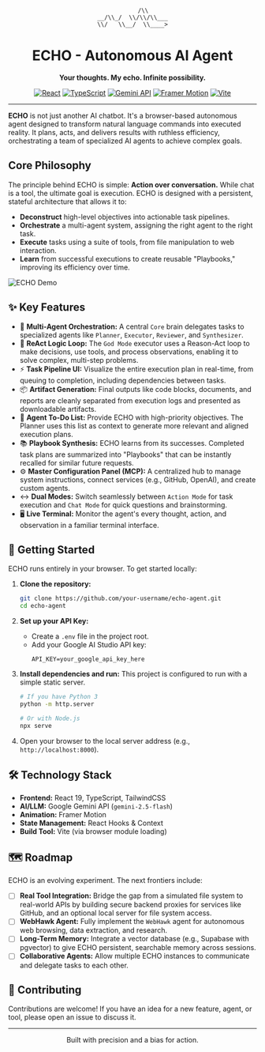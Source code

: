 
<div align="center">

```
      /\\
__/\\_/  \\/\\/\\___
\\/   \\__/  \\____>
```

# ECHO - Autonomous AI Agent

**Your thoughts. My echo. Infinite possibility.**

</div>

<div align="center">

[![React](https://img.shields.io/badge/React-19-blue?style=for-the-badge&logo=react)](https://react.dev/)
[![TypeScript](https://img.shields.io/badge/TypeScript-5-blue?style=for-the-badge&logo=typescript)](https://www.typescriptlang.org/)
[![Gemini API](https://img.shields.io/badge/Gemini_API-Google-4285F4?style=for-the-badge&logo=google-gemini)](https://ai.google.dev/)
[![Framer Motion](https://img.shields.io/badge/Framer_Motion-11-black?style=for-the-badge&logo=framer)](https://www.framer.com/motion/)
[![Vite](https://img.shields.io/badge/Vite-5-646CFF?style=for-the-badge&logo=vite)](https://vitejs.dev/)

</div>

---

**ECHO** is not just another AI chatbot. It's a browser-based autonomous agent designed to transform natural language commands into executed reality. It plans, acts, and delivers results with ruthless efficiency, orchestrating a team of specialized AI agents to achieve complex goals.

## Core Philosophy

The principle behind ECHO is simple: **Action over conversation.** While chat is a tool, the ultimate goal is execution. ECHO is designed with a persistent, stateful architecture that allows it to:

-   **Deconstruct** high-level objectives into actionable task pipelines.
-   **Orchestrate** a multi-agent system, assigning the right agent to the right task.
-   **Execute** tasks using a suite of tools, from file manipulation to web interaction.
-   **Learn** from successful executions to create reusable "Playbooks," improving its efficiency over time.

<!-- TODO: Replace this with a high-quality GIF of ECHO in action! -->
<img src="https://via.placeholder.com/800x400.png?text=ECHO+In+Action+(Replace+this+image)" alt="ECHO Demo" />

## ✨ Key Features

-   🤖 **Multi-Agent Orchestration:** A central `Core` brain delegates tasks to specialized agents like `Planner`, `Executor`, `Reviewer`, and `Synthesizer`.
-   🧠 **ReAct Logic Loop:** The `God Mode` executor uses a Reason-Act loop to make decisions, use tools, and process observations, enabling it to solve complex, multi-step problems.
-   ⚡ **Task Pipeline UI:** Visualize the entire execution plan in real-time, from queuing to completion, including dependencies between tasks.
-   📦 **Artifact Generation:** Final outputs like code blocks, documents, and reports are cleanly separated from execution logs and presented as downloadable artifacts.
-   📝 **Agent To-Do List:** Provide ECHO with high-priority objectives. The Planner uses this list as context to generate more relevant and aligned execution plans.
-   📚 **Playbook Synthesis:** ECHO learns from its successes. Completed task plans are summarized into "Playbooks" that can be instantly recalled for similar future requests.
-   ⚙️ **Master Configuration Panel (MCP):** A centralized hub to manage system instructions, connect services (e.g., GitHub, OpenAI), and create custom agents.
-   ↔️ **Dual Modes:** Switch seamlessly between `Action Mode` for task execution and `Chat Mode` for quick questions and brainstorming.
-   🖥️ **Live Terminal:** Monitor the agent's every thought, action, and observation in a familiar terminal interface.

## 🚀 Getting Started

ECHO runs entirely in your browser. To get started locally:

1.  **Clone the repository:**
    ```bash
    git clone https://github.com/your-username/echo-agent.git
    cd echo-agent
    ```

2.  **Set up your API Key:**
    -   Create a `.env` file in the project root.
    -   Add your Google AI Studio API key:
        ```
        API_KEY=your_google_api_key_here
        ```

3.  **Install dependencies and run:**
    This project is configured to run with a simple static server.
    ```bash
    # If you have Python 3
    python -m http.server

    # Or with Node.js
    npx serve
    ```

4.  Open your browser to the local server address (e.g., `http://localhost:8000`).

## 🛠️ Technology Stack

-   **Frontend:** React 19, TypeScript, TailwindCSS
-   **AI/LLM:** Google Gemini API (`gemini-2.5-flash`)
-   **Animation:** Framer Motion
-   **State Management:** React Hooks & Context
-   **Build Tool:** Vite (via browser module loading)

## 🗺️ Roadmap

ECHO is an evolving experiment. The next frontiers include:

-   [ ] **Real Tool Integration:** Bridge the gap from a simulated file system to real-world APIs by building secure backend proxies for services like GitHub, and an optional local server for file system access.
-   [ ] **WebHawk Agent:** Fully implement the `WebHawk` agent for autonomous web browsing, data extraction, and research.
-   [ ] **Long-Term Memory:** Integrate a vector database (e.g., Supabase with pgvector) to give ECHO persistent, searchable memory across sessions.
-   [ ] **Collaborative Agents:** Allow multiple ECHO instances to communicate and delegate tasks to each other.

## 🤝 Contributing

Contributions are welcome! If you have an idea for a new feature, agent, or tool, please open an issue to discuss it.

---

<div align="center">
    Built with precision and a bias for action.
</div>
